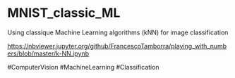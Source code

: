 # MNIST_classic_ML

Using classique Machine Learning algorithms (kNN) for image classification 

https://nbviewer.jupyter.org/github/FrancescoTamborra/playing_with_numbers/blob/master/k-NN.ipynb

#ComputerVision #MachineLearning #Classification

